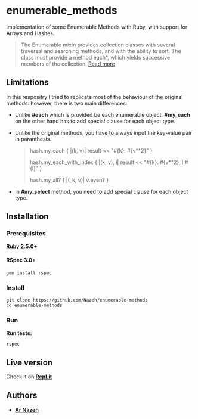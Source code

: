# enumerable_methods

Implementation of some Enumerable Methods with Ruby, with support for Arrays and Hashes.

>The Enumerable mixin provides collection classes with several traversal and searching methods, and with the ability to sort. The class must provide a method each*, which yields successive members of the collection.
[Read more](https://ruby-doc.org/core-2.6.3/Enumerable.html)

## Limitations

In this respositry I tried to replicate most of the behaviour of the original methods. however, there is two main differences:

- Unlike **#each** which is provided be each enumerable object, **#my_each** on the other hand has to add special clause for each object type.

- Unlike the original methods, you have to always input the key-value pair in paranthesis.
  > hash.my_each { |(k, v)| result << "#{k}: #{v**2}" }
  >
  > hash.my_each_with_index { |(k, v), i| result << "#{k}: #{v**2}, i:#{i}" }
  >
  >hash.my_all? { |(_k, v)| v.even? }

- In **#my_select** method, you need to add special clause for each object type.

## Installation

### Prerequisites

**[Ruby 2.5.0+](https://www.ruby-lang.org/en/downloads/)**

#### RSpec 3.0+

```console
gem install rspec
```

### Install

```console
git clone https://github.com/Nazeh/enumerable-methods
cd enumerable-methods
```

### Run

**Run tests:**

```console
rspec
```

## Live version

Check it on **[Repl.it](https://repl.it/@Nazeh1/Eenumerable-methods)**

## Authors

- **[Ar Nazeh](https://github.com/Nazeh)**
